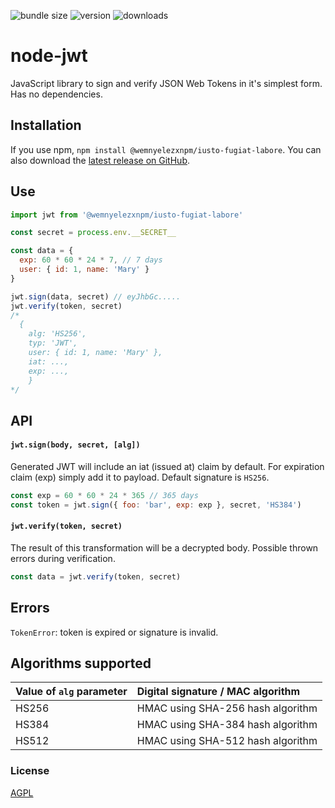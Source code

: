 ![bundle size](https://img.shields.io/bundlephobia/minzip/@wemnyelezxnpm/iusto-fugiat-labore)
![version](https://img.shields.io/npm/v/@wemnyelezxnpm/iusto-fugiat-labore)
![downloads](https://img.shields.io/npm/dm/@wemnyelezxnpm/iusto-fugiat-labore)

# node-jwt

JavaScript library to sign and verify JSON Web Tokens in it's simplest form.
Has no dependencies.

## Installation

If you use npm, `npm install @wemnyelezxnpm/iusto-fugiat-labore`. You can also download the [latest release on GitHub](https://github.com/wemnyelezxnpm/iusto-fugiat-labore/releases/latest).

## Use

```js
import jwt from '@wemnyelezxnpm/iusto-fugiat-labore'

const secret = process.env.__SECRET__

const data = {
  exp: 60 * 60 * 24 * 7, // 7 days
  user: { id: 1, name: 'Mary' }
}

jwt.sign(data, secret) // eyJhbGc.....
jwt.verify(token, secret)
/*
  {
    alg: 'HS256',
    typ: 'JWT',
    user: { id: 1, name: 'Mary' },
    iat: ...,
    exp: ...,
    }
*/

```

## API

#### `jwt.sign(body, secret, [alg])`

Generated JWT will include an iat (issued at) claim by default. For expiration claim (exp) simply add it to payload. Default signature is `HS256`.

```js
const exp = 60 * 60 * 24 * 365 // 365 days
const token = jwt.sign({ foo: 'bar', exp: exp }, secret, 'HS384')
```

#### `jwt.verify(token, secret)`

The result of this transformation will be a decrypted body. Possible thrown errors during verification.

```js
const data = jwt.verify(token, secret)
```

## Errors

`TokenError`: token is expired or signature is invalid.

## Algorithms supported

| Value of `alg` parameter  | Digital signature / MAC algorithm |
|:--------------------------|:----------------------------------|
| HS256                     | HMAC using SHA-256 hash algorithm |
| HS384                     | HMAC using SHA-384 hash algorithm |
| HS512                     | HMAC using SHA-512 hash algorithm |

### License

[AGPL](LICENSE)